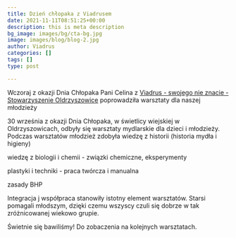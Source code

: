 ```yaml
---
title: Dzień chłopaka z Viadrusem
date: 2021-11-11T08:51:25+00:00
description: this is meta description
bg_image: images/bg/cta-bg.jpg
image: images/blog/blog-2.jpg
author: Viadrus
categories: []
tags: []
type: post

---
```

Wczoraj z okazji Dnia Chłopaka Pani Celina z [Viadrus - swojego nie znacie - Stowarzyszenie Oldrzyszowice](https://www.facebook.com/viadrusoldrzyszowice/?__cft__\[0\]=AZVcDHQrpkAF5IrzQSl1tXOkIMWPfXNPT9I7hPy7zQLcc48KtsGS5mMzzYtrKJihjSe79zw5a0f1WApp0WIrrIWll7jHJOwZtCXK1Vfu23LCgcTOJ5DYppMhqVvUSvgMvI9WVdKMmFnJc7qprxxdC24hopXfV3DFKeXDZesgDVMo6L0NC7euYzC2UB9DXhUBFeVi1l-aZvKNsGHx9TKTEG_IM8V-CM4h5whpgR3nKDZyZ5YFy3RGTIlfDFpjOi61eac&__tn__=kK-y-R) poprowadziła warsztaty dla naszej młodzieży

30 września z okazji Dnia Chłopaka, w świetlicy wiejskiej w Oldrzyszowicach, odbyły się warsztaty mydlarskie dla dzieci i młodzieży. Podczas warsztatów młodzież zdobyła wiedzę z historii (historia mydła i higieny)

wiedzę z biologii i chemii - związki chemiczne, eksperymenty

plastyki i techniki - praca twórcza i manualna

zasady BHP

Integracja j współpraca stanowiły istotny element warsztatów. Starsi pomagali młodszym, dzięki czemu wszyscy czuli się dobrze w tak zróżnicowanej wiekowo grupie.

Świetnie się bawiliśmy! Do zobaczenia na kolejnych warsztatach.